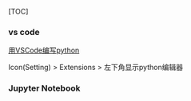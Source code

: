 [TOC]

### vs code

[用VSCode编写python](https://www.cnblogs.com/xjnotxj/p/10342251.html)

Icon(Setting) > Extensions > 左下角显示python编辑器



### Jupyter Notebook

